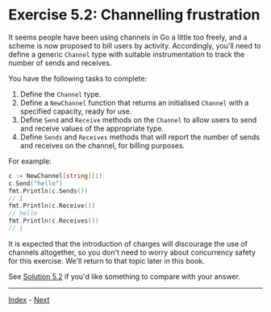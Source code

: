# Exercise 5.2: Channelling frustration

It seems people have been using channels in Go a little too freely, and a scheme is now proposed to bill users by activity. Accordingly, you'll need to define a generic `Channel` type with suitable instrumentation to track the number of sends and receives.

You have the following tasks to complete:

1. Define the `Channel` type.
2. Define a `NewChannel` function that returns an initialised `Channel` with a specified capacity, ready for use.
3. Define `Send` and `Receive` methods on the `Channel` to allow users to send and receive values of the appropriate type.
4. Define `Sends` and `Receives` methods that will report the number of sends and receives on the channel, for billing purposes.

For example:

```go
c := NewChannel[string](1)
c.Send("hello")
fmt.Println(c.Sends())
// 1
fmt.Println(c.Receive())
// hello
fmt.Println(c.Receives())
// 1
```

It is expected that the introduction of charges will discourage the use of channels altogether, so you don't need to worry about concurrency safety for this exercise. We'll return to that topic later in this book.

See [Solution 5.2](../../solutions/5.2/billable.go) if you'd like something to compare with your answer.

---

[Index](../../README.md) - [Next](../6.1/)
